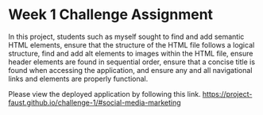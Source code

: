 # Week 1 Challenge Assignment
In this project, students such as myself sought to find and add semantic HTML elements, ensure that the structure of the HTML file follows a logical structure, find and add alt elements to images within the HTML file, ensure header elements are found in sequential order, ensure that a concise title is found when accessing the application, and ensure any and all navigational links and elements are properly functional.


Please view the deployed application by following this link.
https://project-faust.github.io/challenge-1/#social-media-marketing
